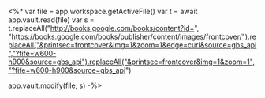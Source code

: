 ---
---

<%* 
var file = app.workspace.getActiveFile()
var t = await app.vault.read(file)
var s = t.replaceAll("http://books.google.com/books/content?id=", "https://books.google.com/books/publisher/content/images/frontcover/").replaceAll("&printsec=frontcover&img=1&zoom=1&edge=curl&source=gbs_api","?fife=w600-h900&source=gbs_api").replaceAll("&printsec=frontcover&img=1&zoom=1","?fife=w600-h900&source=gbs_api")

app.vault.modify(file, s)
-%>
